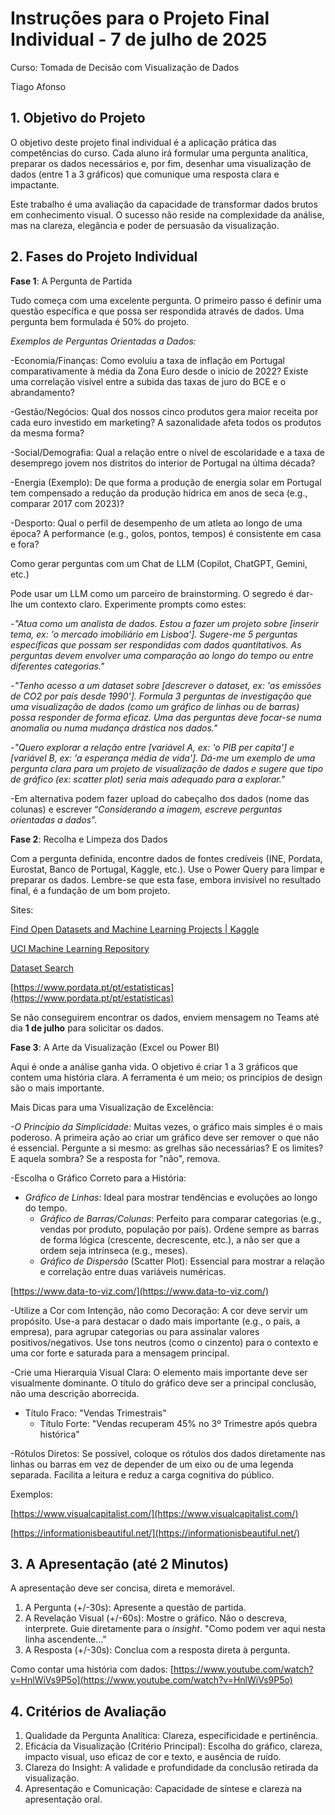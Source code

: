 # **Instruções para o Projeto Final Individual \- 7 de julho de 2025**

Curso: Tomada de Decisão com Visualização de Dados

Tiago Afonso

## 1\. Objetivo do Projeto

O objetivo deste projeto final individual é a aplicação prática das competências do curso. Cada aluno irá formular uma pergunta analítica, preparar os dados necessários e, por fim, desenhar uma visualização de dados (entre 1 a 3 gráficos) que comunique uma resposta clara e impactante.

Este trabalho é uma avaliação da capacidade de transformar dados brutos em conhecimento visual. O sucesso não reside na complexidade da análise, mas na clareza, elegância e poder de persuasão da visualização.

## 2\. Fases do Projeto Individual

**Fase 1**: A Pergunta de Partida

Tudo começa com uma excelente pergunta. O primeiro passo é definir uma questão específica e que possa ser respondida através de dados. Uma pergunta bem formulada é 50% do projeto.

*Exemplos de Perguntas Orientadas a Dados:*

\-Economia/Finanças: Como evoluiu a taxa de inflação em Portugal comparativamente à média da Zona Euro desde o início de 2022? Existe uma correlação visível entre a subida das taxas de juro do BCE e o abrandamento?

\-Gestão/Negócios: Qual dos nossos cinco produtos gera maior receita por cada euro investido em marketing? A sazonalidade afeta todos os produtos da mesma forma?

\-Social/Demografia: Qual a relação entre o nível de escolaridade e a taxa de desemprego jovem nos distritos do interior de Portugal na última década?

\-Energia (Exemplo): De que forma a produção de energia solar em Portugal tem compensado a redução da produção hídrica em anos de seca (e.g., comparar 2017 com 2023)?

\-Desporto: Qual o perfil de desempenho de um atleta ao longo de uma época? A performance (e.g., golos, pontos, tempos) é consistente em casa e fora?

Como gerar perguntas com um Chat de LLM (Copilot, ChatGPT, Gemini, etc.)

Pode usar um LLM como um parceiro de brainstorming. O segredo é dar-lhe um contexto claro. Experimente prompts como estes:

*\-"Atua como um analista de dados. Estou a fazer um projeto sobre \[inserir tema, ex: 'o mercado imobiliário em Lisboa'\]. Sugere-me 5 perguntas específicas que possam ser respondidas com dados quantitativos. As perguntas devem envolver uma comparação ao longo do tempo ou entre diferentes categorias."*

*\-"Tenho acesso a um dataset sobre \[descrever o dataset, ex: 'as emissões de CO2 por país desde 1990'\]. Formula 3 perguntas de investigação que uma visualização de dados (como um gráfico de linhas ou de barras) possa responder de forma eficaz. Uma das perguntas deve focar-se numa anomalia ou numa mudança drástica nos dados."*

*\-"Quero explorar a relação entre \[variável A, ex: 'o PIB per capita'\] e \[variável B, ex: 'a esperança média de vida'\]. Dá-me um exemplo de uma pergunta clara para um projeto de visualização de dados e sugere que tipo de gráfico (ex: scatter plot) seria mais adequado para a explorar."*

\-Em alternativa podem fazer upload do cabeçalho dos dados (nome das colunas) e escrever “*Considerando a imagem, escreve perguntas orientadas a dados*”.

**Fase 2**: Recolha e Limpeza dos Dados

Com a pergunta definida, encontre dados de fontes credíveis (INE, Pordata, Eurostat, Banco de Portugal, Kaggle, etc.). Use o Power Query para limpar e preparar os dados. Lembre-se que esta fase, embora invisível no resultado final, é a fundação de um bom projeto.

Sites:

[Find Open Datasets and Machine Learning Projects | Kaggle](https://www.kaggle.com/datasets)

[UCI Machine Learning Repository](https://archive.ics.uci.edu/)

[Dataset Search](https://datasetsearch.research.google.com/)

[https://www.pordata.pt/pt/estatisticas](https://www.pordata.pt/pt/estatisticas)

Se não conseguirem encontrar os dados, enviem mensagem no Teams até dia **1 de julho** para solicitar os dados.

**Fase 3**: A Arte da Visualização (Excel ou Power BI) 

Aqui é onde a análise ganha vida. O objetivo é criar 1 a 3 gráficos que contem uma história clara. A ferramenta é um meio; os princípios de design são o mais importante.

Mais Dicas para uma Visualização de Excelência:

*\-O Princípio da Simplicidade:* Muitas vezes, o gráfico mais simples é o mais poderoso. A primeira ação ao criar um gráfico deve ser remover o que não é essencial. Pergunte a si mesmo: as grelhas são necessárias? E os limites? E aquela sombra? Se a resposta for "não", remova.

\-Escolha o Gráfico Correto para a História:

* *Gráfico de Linhas*: Ideal para mostrar tendências e evoluções ao longo do tempo.  
  * *Gráfico de Barras/Colunas*: Perfeito para comparar categorias (e.g., vendas por produto, população por país). Ordene sempre as barras de forma lógica (crescente, decrescente, etc.), a não ser que a ordem seja intrínseca (e.g., meses).  
  * *Gráfico de Dispersão* (Scatter Plot): Essencial para mostrar a relação e correlação entre duas variáveis numéricas.

[https://www.data-to-viz.com/](https://www.data-to-viz.com/)

\-Utilize a Cor com Intenção, não como Decoração: A cor deve servir um propósito. Use-a para destacar o dado mais importante (e.g., o país, a empresa), para agrupar categorias ou para assinalar valores positivos/negativos. Use tons neutros (como o cinzento) para o contexto e uma cor forte e saturada para a mensagem principal.

\-Crie uma Hierarquia Visual Clara: O elemento mais importante deve ser visualmente dominante. O título do gráfico deve ser a principal conclusão, não uma descrição aborrecida.

* Título Fraco: "Vendas Trimestrais"  
  * Título Forte: "Vendas recuperam 45% no 3º Trimestre após quebra histórica"

\-Rótulos Diretos: Se possível, coloque os rótulos dos dados diretamente nas linhas ou barras em vez de depender de um eixo ou de uma legenda separada. Facilita a leitura e reduz a carga cognitiva do público.

Exemplos:

[https://www.visualcapitalist.com/](https://www.visualcapitalist.com/)

[https://informationisbeautiful.net/](https://informationisbeautiful.net/)

## 3\. A Apresentação (até 2 Minutos)

A apresentação deve ser concisa, direta e memorável.

1. A Pergunta (+/-30s): Apresente a questão de partida.  
2. A Revelação Visual (+/-60s): Mostre o gráfico. Não o descreva, interprete. Guie diretamente para o *insight*. "Como podem ver aqui nesta linha ascendente..."  
3. A Resposta (+/-30s): Conclua com a resposta direta à pergunta.

Como contar uma história com dados: [https://www.youtube.com/watch?v=HnlWiVs9P5o](https://www.youtube.com/watch?v=HnlWiVs9P5o)

## 4\. Critérios de Avaliação

1. Qualidade da Pergunta Analítica: Clareza, especificidade e pertinência.  
2. Eficácia da Visualização (Critério Principal): Escolha do gráfico, clareza, impacto visual, uso eficaz de cor e texto, e ausência de ruído.  
3. Clareza do Insight: A validade e profundidade da conclusão retirada da visualização.  
4. Apresentação e Comunicação: Capacidade de síntese e clareza na apresentação oral.

